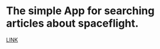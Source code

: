 # The simple App for searching articles about spaceflight.

[LINK](https://mykolahist-articles-application.netlify.app/)
